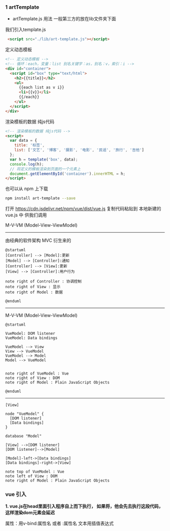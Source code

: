### 1 artTemplate
- artTemplate.js 用法
一般第三方的放在lib文件夹下面

我们引入template.js
```html
 <script src="./lib/art-template.js"></script>
```
定义动态模板
```html
<!-- 定义动态模板 -->
<!-- 循环：each，变量：list 别名关键字：as，别名：v，索引：i -->
<div id="container">
  <script id="box" type="text/html">
    <h2>{{title}}</h2>
    <ul>
      {{each list as v i}}
      <li>{{v}}</li>
      {{/each}}
    </ul>
  </script>
</div>
```
渲染模板的数据 纯js代码
```html
<!-- 渲染模板的数据 纯js代码 -->
<script>
  var data = {
    title: '标签',
    list: ['文艺', '博客', '摄影', '电影', '民谣', '旅行', '吉他']
  };
  var h = template('box', data);
  console.log(h);
  // 将定义的模板渲染到页面的一个元素上
  document.getElementById('container').innerHTML = h;
</script>
```




也可以从 npm 上下载
```bash
npm install art-template --save
```

打开 https://cdn.jsdelivr.net/npm/vue/dist/vue.js 复制代码粘贴到 本地新建的 vue.js 中 供我们调用



M-V-VM (Model-View-ViewModel)
***

由经典的软件架构 MVC 衍生来的
```puml
@startuml
[Controller] --> [Model]:更新
[Model] --> [Controller]:通知
[Controller] --> [View]:更新
[View] --> [Controller]:用户行为

note right of Controller : 协调控制
note right of View : 显示
note right of Model : 数据

@enduml
```
***

M-V-VM (Model-View-ViewModel)
```puml
@startuml

VueModel: DOM listener
VueModel: Data bindings

VueModel --> View
View --> VueModel
VueModel --> Model
Model --> VueModel


note right of VueModel : Vue
note right of View : DOM
note right of Model : Plain JavaScript Objects

@enduml
```
***


```puml
[View]

node "VueModel" {
  [DOM listener]
  [Data bindings]
}

database "Model"

[View] -->[DOM listener]
[DOM listener]-->[Model]

[Model]-left->[Data bindings]
[Data bindings]-right->[View]

note top of VueModel : Vue
note left of View : DOM
note right of Model : Plain JavaScript Objects

```

### vue 引入
**1. vue.js在head里面引入程序自上而下执行， 如果将，他会先去执行这段代码，这样渲染dom元素会延迟**

属性：用v-bind:属性名 或者 :属性名
文本用插值表达式